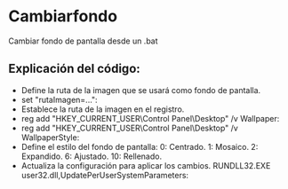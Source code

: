 # Cambiarfondo
Cambiar fondo de pantalla desde un .bat

## Explicación del código:
- Define la ruta de la imagen que se usará como fondo de pantalla.
- set "rutaImagen=...": 
- Establece la ruta de la imagen en el registro.
- reg add "HKEY_CURRENT_USER\Control Panel\Desktop" /v Wallpaper: 
- reg add "HKEY_CURRENT_USER\Control Panel\Desktop" /v WallpaperStyle: 
- Define el estilo del fondo de pantalla:
0: Centrado.
1: Mosaico.
2: Expandido.
6: Ajustado.
10: Rellenado.
- Actualiza la configuración para aplicar los cambios.
RUNDLL32.EXE user32.dll,UpdatePerUserSystemParameters: 
